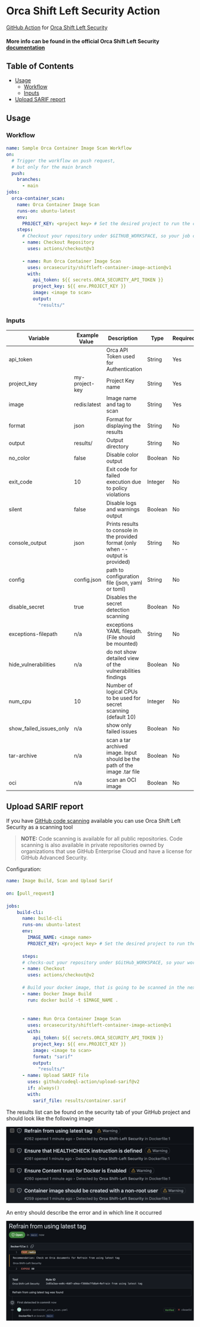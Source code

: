 # Orca Shift Left Security Action

[GitHub Action](https://github.com/features/actions)
for [Orca Shift Left Security](https://orca.security/solutions/shift-left-security/)

#### More info can be found in the official Orca Shift Left Security<a href="https://docs.orcasecurity.io/v1/docs/shift-left-security"> documentation</a>



## Table of Contents

- [Usage](#usage)
    - [Workflow](#workflow)
    - [Inputs](#inputs)
- [Upload SARIF report](#upload-sarif-report)


## Usage

### Workflow

```yaml
name: Sample Orca Container Image Scan Workflow
on:
  # Trigger the workflow on push request,
  # but only for the main branch
  push:
    branches:
      - main
jobs:
  orca-container_scan:
    name: Orca Container Image Scan
    runs-on: ubuntu-latest
    env:
      PROJECT_KEY: <project key> # Set the desired project to run the cli scanning with
    steps:
      # Checkout your repository under $GITHUB_WORKSPACE, so your job can access it
      - name: Checkout Repository
        uses: actions/checkout@v3

      - name: Run Orca Container Image Scan
        uses: orcasecurity/shiftleft-container-image-action@v1
        with:
          api_token: ${{ secrets.ORCA_SECURITY_API_TOKEN }}
          project_key: ${{ env.PROJECT_KEY }}
          image: <image to scan>
          output:
            "results/"
```

### Inputs

| Variable                | Example Value &nbsp; | Description &nbsp;                                                                | Type    | Required | Default |
|-------------------------|----------------------|-----------------------------------------------------------------------------------|---------|----------|---------|
| api_token               |                      | Orca API Token used for Authentication                                            | String  | Yes      | N/A     |
| project_key             | my-project-key       | Project Key name                                                                  | String  | Yes      | N/A     |
| image                   | redis:latest         | Image name and tag to scan                                                        | String  | Yes      | N/A     |
| format                  | json                 | Format for displaying the results                                                 | String  | No       | cli     |
| output                  | results/             | Output directory                                                                  | String  | No       | N/A     |
| no_color                | false                | Disable color output                                                              | Boolean | No       | false   |
| exit_code               | 10                   | Exit code for failed execution due to policy violations                           | Integer | No       | 3       |
| silent                  | false                | Disable logs and warnings output                                                  | Boolean | No       | false   |
| console_output          | json                 | Prints results to console in the provided format (only when --output is provided) | String  | No       | cli     |
| config                  | config.json          | path to configuration file (json, yaml or toml)                                   | String  | No       | N/A     |
| disable_secret          | true                 | Disables the secret detection scanning                                            | Boolean | No       | false   |
| exceptions-filepath     | n/a                  | exceptions YAML filepath. (File should be mounted)                                | String  | No       | false   |
| hide_vulnerabilities    | n/a                  | do not show detailed view of the vulnerabilities findings                         | Boolean | No       | false   |
| num_cpu                 | 10                   | Number of logical CPUs to be used for secret scanning (default 10)                | Integer | No       | 10      |
| show_failed_issues_only | n/a                  | show only failed issues                                                           | Boolean | No       | false   |
| tar-archive             | n/a                  | scan a tar archived image. Input should be the path of the image .tar file        | Boolean | No       | false   |
| oci                     | n/a                  | scan an OCI image                                                                 | Boolean | No       | false   |



## Upload SARIF report
If you have [GitHub code scanning](https://docs.github.com/en/github/finding-security-vulnerabilities-and-errors-in-your-code/about-code-scanning) available you can use Orca Shift Left Security as a scanning tool
> **NOTE:**  Code scanning is available for all public repositories. Code scanning is also available in private repositories owned by organizations that use GitHub Enterprise Cloud and have a license for GitHub Advanced Security.

Configuration:

```yaml
name: Image Build, Scan and Upload Sarif

on: [pull_request]

jobs:
    build-cli:
      name: build-cli
      runs-on: ubuntu-latest
      env: 
        IMAGE_NAME: <image name>
        PROJECT_KEY: <project key> # Set the desired project to run the cli scanning with
      
      steps:
      # checks-out your repository under $GitHub_WORKSPACE, so your workflow can access it.
      - name: Checkout
        uses: actions/checkout@v2
      
      # Build your docker image, that is going to be scanned in the next step
      - name: Docker Image Build
        run: docker build -t $IMAGE_NAME .
  

      - name: Run Orca Container Image Scan
        uses: orcasecurity/shiftleft-container-image-action@v1
        with:
          api_token: ${{ secrets.ORCA_SECURITY_API_TOKEN }}
          project_key: ${{ env.PROJECT_KEY }}
          image: <image to scan>
          format: "sarif"
          output:
            "results/"
      - name: Upload SARIF file
        uses: github/codeql-action/upload-sarif@v2
        if: always()
        with:
          sarif_file: results/container.sarif
```

The results list can be found on the security tab of your GitHub project and should look like the following image

![](/assets/container_scanning_list.png)

An entry should describe the error and in which line it occurred 

![](/assets/scanned_entry.png)
